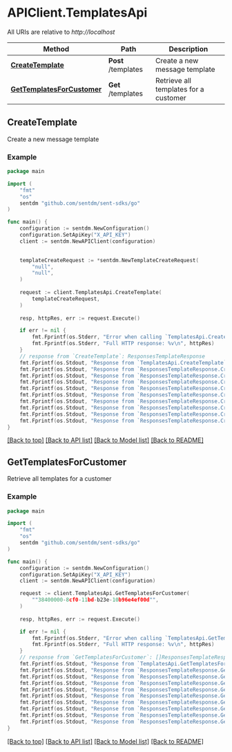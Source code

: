 # APIClient.TemplatesApi

All URIs are relative to *http://localhost*

Method | Path | Description
------------- | ------------- | -------------
[**CreateTemplate**](TemplatesApi.md#CreateTemplate) | **Post** /templates | Create a new message template
[**GetTemplatesForCustomer**](TemplatesApi.md#GetTemplatesForCustomer) | **Get** /templates | Retrieve all templates for a customer



## CreateTemplate

Create a new message template



### Example

```go
package main

import (
    "fmt"
    "os"
    sentdm "github.com/sentdm/sent-sdks/go"
)

func main() {
    configuration := sentdm.NewConfiguration()
    configuration.SetApiKey("X_API_KEY")
    client := sentdm.NewAPIClient(configuration)

    
    templateCreateRequest := *sentdm.NewTemplateCreateRequest(
        "null",
        "null",
    )
    
    request := client.TemplatesApi.CreateTemplate(
        templateCreateRequest,
    )
    
    resp, httpRes, err := request.Execute()

    if err != nil {
        fmt.Fprintf(os.Stderr, "Error when calling `TemplatesApi.CreateTemplate``: %v\n", err)
        fmt.Fprintf(os.Stderr, "Full HTTP response: %v\n", httpRes)
    }
    // response from `CreateTemplate`: ResponsesTemplateResponse
    fmt.Fprintf(os.Stdout, "Response from `TemplatesApi.CreateTemplate`: %v\n", resp)
    fmt.Fprintf(os.Stdout, "Response from `ResponsesTemplateResponse.CreateTemplate.Id`: %v\n", *resp.Id)
    fmt.Fprintf(os.Stdout, "Response from `ResponsesTemplateResponse.CreateTemplate.CustomerId`: %v\n", *resp.CustomerId)
    fmt.Fprintf(os.Stdout, "Response from `ResponsesTemplateResponse.CreateTemplate.Name`: %v\n", *resp.Name)
    fmt.Fprintf(os.Stdout, "Response from `ResponsesTemplateResponse.CreateTemplate.Category`: %v\n", *resp.Category)
    fmt.Fprintf(os.Stdout, "Response from `ResponsesTemplateResponse.CreateTemplate.RawBody`: %v\n", *resp.RawBody)
    fmt.Fprintf(os.Stdout, "Response from `ResponsesTemplateResponse.CreateTemplate.WhatsappTemplateName`: %v\n", *resp.WhatsappTemplateName)
    fmt.Fprintf(os.Stdout, "Response from `ResponsesTemplateResponse.CreateTemplate.WhatsappTemplateStatus`: %v\n", *resp.WhatsappTemplateStatus)
    fmt.Fprintf(os.Stdout, "Response from `ResponsesTemplateResponse.CreateTemplate.CreatedAt`: %v\n", *resp.CreatedAt)
    fmt.Fprintf(os.Stdout, "Response from `ResponsesTemplateResponse.CreateTemplate.UpdatedAt`: %v\n", *resp.UpdatedAt)
}
```

[[Back to top]](#) [[Back to API list]](../README.md#documentation-for-api-endpoints)
[[Back to Model list]](../README.md#documentation-for-models)
[[Back to README]](../README.md)


## GetTemplatesForCustomer

Retrieve all templates for a customer



### Example

```go
package main

import (
    "fmt"
    "os"
    sentdm "github.com/sentdm/sent-sdks/go"
)

func main() {
    configuration := sentdm.NewConfiguration()
    configuration.SetApiKey("X_API_KEY")
    client := sentdm.NewAPIClient(configuration)

    request := client.TemplatesApi.GetTemplatesForCustomer(
        ""38400000-8cf0-11bd-b23e-10b96e4ef00d"",
    )
    
    resp, httpRes, err := request.Execute()

    if err != nil {
        fmt.Fprintf(os.Stderr, "Error when calling `TemplatesApi.GetTemplatesForCustomer``: %v\n", err)
        fmt.Fprintf(os.Stderr, "Full HTTP response: %v\n", httpRes)
    }
    // response from `GetTemplatesForCustomer`: []ResponsesTemplateResponse
    fmt.Fprintf(os.Stdout, "Response from `TemplatesApi.GetTemplatesForCustomer`: %v\n", resp)
    fmt.Fprintf(os.Stdout, "Response from `ResponsesTemplateResponse.GetTemplatesForCustomer.Id`: %v\n", *resp.Id)
    fmt.Fprintf(os.Stdout, "Response from `ResponsesTemplateResponse.GetTemplatesForCustomer.CustomerId`: %v\n", *resp.CustomerId)
    fmt.Fprintf(os.Stdout, "Response from `ResponsesTemplateResponse.GetTemplatesForCustomer.Name`: %v\n", *resp.Name)
    fmt.Fprintf(os.Stdout, "Response from `ResponsesTemplateResponse.GetTemplatesForCustomer.Category`: %v\n", *resp.Category)
    fmt.Fprintf(os.Stdout, "Response from `ResponsesTemplateResponse.GetTemplatesForCustomer.RawBody`: %v\n", *resp.RawBody)
    fmt.Fprintf(os.Stdout, "Response from `ResponsesTemplateResponse.GetTemplatesForCustomer.WhatsappTemplateName`: %v\n", *resp.WhatsappTemplateName)
    fmt.Fprintf(os.Stdout, "Response from `ResponsesTemplateResponse.GetTemplatesForCustomer.WhatsappTemplateStatus`: %v\n", *resp.WhatsappTemplateStatus)
    fmt.Fprintf(os.Stdout, "Response from `ResponsesTemplateResponse.GetTemplatesForCustomer.CreatedAt`: %v\n", *resp.CreatedAt)
    fmt.Fprintf(os.Stdout, "Response from `ResponsesTemplateResponse.GetTemplatesForCustomer.UpdatedAt`: %v\n", *resp.UpdatedAt)
}
```

[[Back to top]](#) [[Back to API list]](../README.md#documentation-for-api-endpoints)
[[Back to Model list]](../README.md#documentation-for-models)
[[Back to README]](../README.md)

